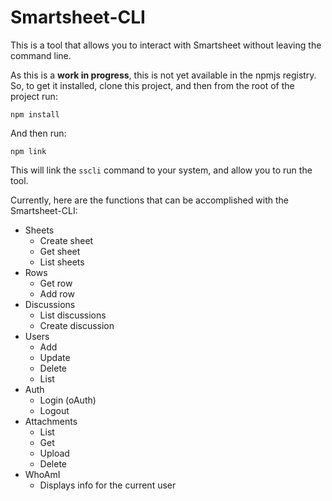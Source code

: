 # Smartsheet-CLI
This is a tool that allows you to interact with Smartsheet without leaving the command line.

As this is a **work in progress**, this is not yet available in the npmjs registry. So, to get it installed, clone this project, and then from the root of the project run: 

    npm install

And then run:

    npm link

This will link the `sscli` command to your system, and allow you to run the tool.

Currently, here are the functions that can be accomplished with the Smartsheet-CLI:

* Sheets
    * Create sheet
    * Get sheet
    * List sheets
* Rows
    * Get row
    * Add row
* Discussions
    * List discussions
    * Create discussion
* Users
    * Add
    * Update
    * Delete
    * List
* Auth
    * Login (oAuth)
    * Logout
* Attachments
    * List
    * Get
    * Upload
    * Delete
* WhoAmI
    * Displays info for the current user